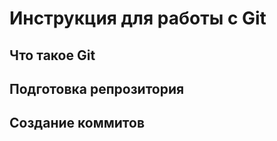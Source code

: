 # **Инструкция для работы с Git**

## Что такое Git

## Подготовка репрозитория

## Создание коммитов
